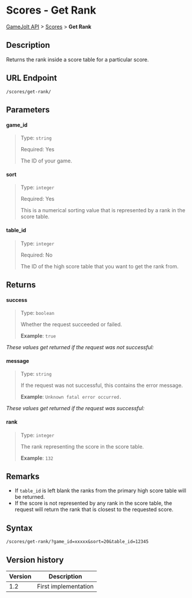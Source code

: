 # Scores - Get Rank

[GameJolt API](../../index.md) > [Scores](index.md) > __Get Rank__

## Description

Returns the rank inside a score table for a particular score.

## URL Endpoint

```
/scores/get-rank/
```

## Parameters

#### game_id
> Type: `string`
>
> Required: Yes
>
> The ID of your game.

#### sort
> Type: `integer`
>
> Required: Yes
>
> This is a numerical sorting value that is represented by a rank in the score table.

#### table_id
> Type: `integer`
>
> Required: No
>
> The ID of the high score table that you want to get the rank from.

## Returns

#### success
> Type: `boolean`
>
> Whether the request succeeded or failed.
>
> __Example__: `true`

_These values get returned if the request was not successful:_

#### message
> Type: `string`
>
> If the request was not successful, this contains the error message.
>
> __Example__: `Unknown fatal error occurred.`

_These values get returned if the request was successful:_

#### rank
> Type: `integer`
>
> The rank representing the score in the score table.
>
> __Example__: `132`

## Remarks

- If `table_id` is left blank the ranks from the primary high score table will be returned.
- If the score is not represented by any rank in the score table, the request will return the rank that is closest to the requested score.

## Syntax

```
/scores/get-rank/?game_id=xxxxx&sort=20&table_id=12345
```

## Version history

Version		 | Description
---			 | ---
1.2			 | First implementation